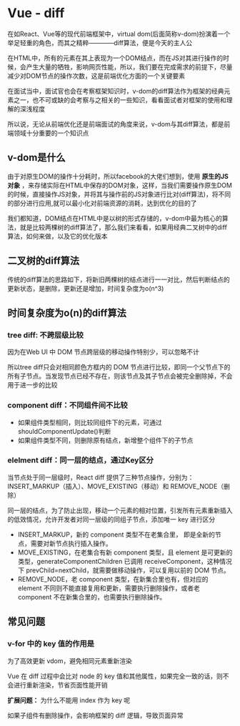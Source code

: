 # Vue - diff

在如React、Vue等的现代前端框架中，virtual dom(后面简称v-dom)扮演着一个举足轻重的角色，而其之精粹————diff算法，便是今天的主人公

在HTML中，所有的元素在其上表现为一个DOM结点，而在JS对其进行操作的时候，会产生大量的牺牲，影响网页性能，所以，我们要在完成需求的前提下，尽量减少对DOM节点的操作次数，这是前端优化方面的一个关键要素

在面试当中，面试官也会在考察框架知识时，v-dom的diff算法作为框架的经典元素之一，也不可或缺的会考察与之相关的一些知识，看看面试者对框架的使用和理解的深浅程度

所以说，无论从前端优化还是前端面试的角度来说，v-dom与其diff算法，都是前端领域十分重要的一个知识点

## v-dom是什么

由于对原生DOM的操作十分耗时，所以facebook的大佬们想到，使用 **原生的JS对象** ，来存储实际在HTML中保存的DOM对象，这样，当我们需要操作原生DOM的时候，直接操作JS对象，并将其与操作前的JS对象进行比对(diff算法)，将不同的部分进行应用,就可以最小化对前端资源的消耗，达到优化的目的了

我们都知道，DOM结点在HTML中是以树的形式存储的，v-dom中最为核心的算法，就是比较两棵树的diff算法了，那么我们来看看，如果用经典二叉树中的diff算法，如何来做，以及它的优化版本

## 二叉树的diff算法

传统的diff算法的思路如下，将新旧两棵树的结点进行一一对比，然后判断结点的更新状态，是删除，更新还是增加，时间复杂度为o(n^3)

## 时间复杂度为o(n)的diff算法

### tree diff: 不跨层级比较

因为在Web UI 中 DOM 节点跨层级的移动操作特别少，可以忽略不计

所以tree diff只会对相同颜色方框内的 DOM 节点进行比较，即同一个父节点下的所有子节点。当发现节点已经不存在，则该节点及其子节点会被完全删除掉，不会用于进一步的比较

### component diff：不同组件间不比较

- 如果组件类型相同，则比较同组件下的元素，可通过shouldComponentUpdate()判断
- 如果组件类型不同，则删除原有结点，新增整个组件下的子节点

### elelment diff：同一层的结点，通过Key区分

当节点处于同一层级时，React diff 提供了三种节点操作，分别为：INSERT_MARKUP（插入）、MOVE_EXISTING（移动）和 REMOVE_NODE（删除）

同一层的结点，为了防止出现，移动一个元素的相对位置，引发所有元素重新插入的低效情况，允许开发者对同一层级的同组子节点，添加唯一 key 进行区分

- INSERT_MARKUP，新的 component 类型不在老集合里， 即是全新的节点，需要对新节点执行插入操作。
- MOVE_EXISTING，在老集合有新 component 类型，且 element 是可更新的类型，generateComponentChildren 已调用 receiveComponent，这种情况下 prevChild=nextChild，就需要做移动操作，可以复用以前的 DOM 节点。
- REMOVE_NODE，老 component 类型，在新集合里也有，但对应的 element 不同则不能直接复用和更新，需要执行删除操作，或者老 component 不在新集合里的，也需要执行删除操作。

## 常见问题

### v-for 中的 key 值的作用是

为了高效更新 vdom，避免相同元素重新渲染

Vue 在 diff 过程中会比对 node 的 key 值和其他属性，如果完全一致的话，则不会进行重新渲染，节省页面性能开销

**扩展问题：** 为什么不能用 index 作为 key 呢

如果子组件有删除操作，会影响框架的 diff 逻辑，导致页面异常
